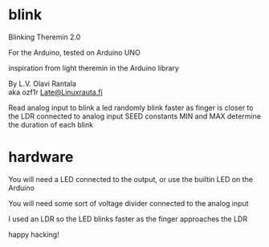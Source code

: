 # blink

Blinking Theremin 2.0

For the Arduino, tested on Arduino UNO

inspiration from light theremin in the Arduino library
  
  By L.V. Olavi Rantala  
  aka ozf1r
  Late@Linuxrauta.fi

Read analog input to blink a led randomly
blink faster as finger is closer to the LDR
connected to analog input SEED
constants MIN and MAX determine the duration of each blink

# hardware

You will need a LED connected to the output, or use the builtin LED on the Arduino

You will need some sort of voltage divider connected to the analog input

I used an LDR so the LED blinks faster as the finger approaches the LDR

happy hacking!
